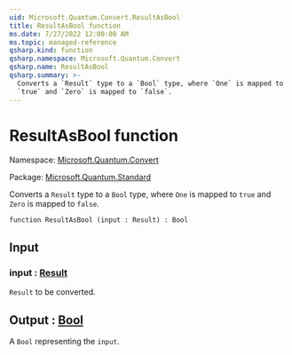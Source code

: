 ```yaml
---
uid: Microsoft.Quantum.Convert.ResultAsBool
title: ResultAsBool function
ms.date: 7/27/2022 12:00:00 AM
ms.topic: managed-reference
qsharp.kind: function
qsharp.namespace: Microsoft.Quantum.Convert
qsharp.name: ResultAsBool
qsharp.summary: >-
  Converts a `Result` type to a `Bool` type, where `One` is mapped to
  `true` and `Zero` is mapped to `false`.
---
```


# ResultAsBool function

Namespace: [Microsoft.Quantum.Convert](xref:Microsoft.Quantum.Convert)

Package: [Microsoft.Quantum.Standard](https://nuget.org/packages/Microsoft.Quantum.Standard)


Converts a `Result` type to a `Bool` type, where `One` is mapped to`true` and `Zero` is mapped to `false`.

```qsharp
function ResultAsBool (input : Result) : Bool
```


## Input

### input : [Result](xref:microsoft.quantum.qsharp.valueliterals#result-literal)

`Result` to be converted.



## Output : [Bool](xref:microsoft.quantum.qsharp.valueliterals#bool-literals)

A `Bool` representing the `input`.